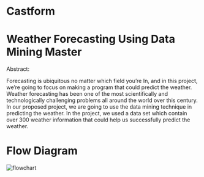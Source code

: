 # Castform

# Weather Forecasting Using Data Mining Master


Abstract:

Forecasting is ubiquitous no matter which field you’re In, and in this project, we’re going to focus on making a program that could predict the weather. 
Weather forecasting has been one of the most scientifically and technologically challenging problems all around the world over this century. 
In our proposed project, we are going to use the data mining technique in predicting the weather. 
In the project, we used a data set which contain over 300 weather information that could help us successfully predict the weather. 

# Flow Diagram
![flowchart](https://user-images.githubusercontent.com/63195930/80984888-0a0fc900-8e61-11ea-9149-390597a5ef35.png)


